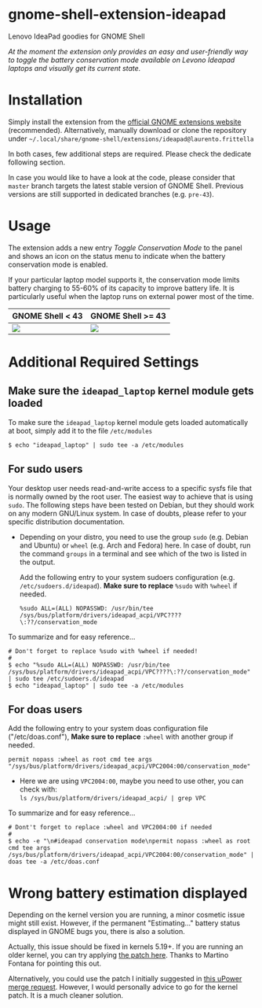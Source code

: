# gnome-shell-extension-ideapad
Lenovo IdeaPad goodies for GNOME Shell

*At the moment the extension only provides an easy and user-friendly way to toggle the battery conservation mode available on Levono Ideapad laptops and visually get its current state.*

# Installation
Simply install the extension from the [official GNOME extensions website](https://extensions.gnome.org/extension/2992/ideapad/) (recommended). Alternatively, manually download or clone the repository under `~/.local/share/gnome-shell/extensions/ideapad@laurento.frittella`

In both cases, few additional steps are required. Please check the dedicate following section.

In case you would like to have a look at the code, please consider that `master` branch targets the latest stable version of GNOME Shell. Previous versions are still supported in dedicated branches (e.g. `pre-43`).

# Usage
The extension adds a new entry *Toggle Conservation Mode* to the panel and shows an icon on the status menu to indicate when the battery conservation mode is enabled.

If your particular laptop model supports it, the conservation mode limits battery charging to 55-60% of its capacity to improve battery life. It is particularly useful when the laptop runs on external power most of the time.

| GNOME Shell < 43    | GNOME Shell >= 43      |
|---------------------|------------------------|
| ![](screenshot.png) | ![](screenshot-43.png) |

# Additional Required Settings

## Make sure the `ideapad_laptop` kernel module gets loaded
To make sure the `ideapad_laptop` kernel module gets loaded automatically at boot, simply add it to the file `/etc/modules`
~~~
$ echo "ideapad_laptop" | sudo tee -a /etc/modules
~~~

## For sudo users
Your desktop user needs read-and-write access to a specific sysfs file that is normally owned by the root user. The easiest way to achieve that is using `sudo`. The following steps have been tested on Debian, but they should work on any modern GNU/Linux system. In case of doubts, please refer to your specific distribution documentation.

* Depending on your distro, you need to use the group `sudo` (e.g. Debian and Ubuntu) or `wheel` (e.g. Arch and Fedora) here. In case of doubt, run the command `groups` in a terminal and see which of the two is listed in the output.

  Add the following entry to your system sudoers configuration (e.g. `/etc/sudoers.d/ideapad`). **Make sure to replace** `%sudo` with `%wheel` if needed.
  ~~~
  %sudo ALL=(ALL) NOPASSWD: /usr/bin/tee /sys/bus/platform/drivers/ideapad_acpi/VPC????\:??/conservation_mode
  ~~~

To summarize and for easy reference...
~~~
# Don't forget to replace %sudo with %wheel if needed!
#
$ echo "%sudo ALL=(ALL) NOPASSWD: /usr/bin/tee /sys/bus/platform/drivers/ideapad_acpi/VPC????\:??/conservation_mode" | sudo tee /etc/sudoers.d/ideapad
$ echo "ideapad_laptop" | sudo tee -a /etc/modules
~~~

## For doas users
  Add the following entry to your system doas configuration file ("/etc/doas.conf"), **Make sure to replace** `:wheel` with another group if needed.  
  ~~~
  permit nopass :wheel as root cmd tee args "/sys/bus/platform/drivers/ideapad_acpi/VPC2004:00/conservation_mode"
  ~~~
* Here we are using `VPC2004:00`, maybe you need to use other, you can check with:<br/>`ls /sys/bus/platform/drivers/ideapad_acpi/ | grep VPC`

To summarize and for easy reference...
~~~
# Dont't forget to replace :wheel and VPC2004:00 if needed
#
$ echo -e "\n#ideapad conservation mode\npermit nopass :wheel as root cmd tee args /sys/bus/platform/drivers/ideapad_acpi/VPC2004:00/conservation_mode" | doas tee -a /etc/doas.conf
~~~

# Wrong battery estimation displayed
Depending on the kernel version you are running, a minor cosmetic issue might still exist. However, if the permanent "Estimating..." battery status displayed in GNOME bugs you, there is also a solution.

Actually, this issue should be fixed in kernels 5.19+. If you are running an older kernel, you can try applying [the patch here](https://git.kernel.org/pub/scm/linux/kernel/git/torvalds/linux.git/commit/?id=185d20694a8aceb4eda9fc1314cbaad0df0aab07). Thanks to Martino Fontana for pointing this out.

Alternatively, you could use the patch I initially suggested in [this uPower merge request](https://gitlab.freedesktop.org/upower/upower/-/merge_requests/46). However, I would personally advice to go for the kernel patch. It is a much cleaner solution.

